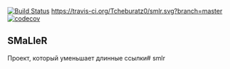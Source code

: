 [![Build Status](https://travis-ci.org/finnetrolle/smlr.svg?branch=master)](https://travis-ci.org/finnetrolle/smlr)
https://travis-ci.org/Tcheburatz0/smlr.svg?branch=master
[![codecov](https://codecov.io/gh/finnetrolle/smlr/branch/master/graph/badge.svg)](https://codecov.io/gh/finnetrolle/smlr)

## SMaLleR

Проект, который уменьшает длинные ссылки# smlr
